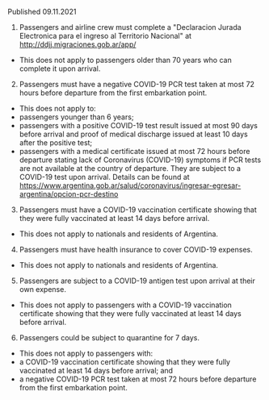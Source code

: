 Published 09.11.2021
1. Passengers and airline crew must complete a "Declaracion Jurada Electronica para el ingreso al Territorio Nacional" at <a href="http://ddjj.migraciones.gob.ar/app/">http://ddjj.migraciones.gob.ar/app/</a>
- This does not apply to passengers older than 70 years who can complete it upon arrival.
2. Passengers must have a negative COVID-19 PCR test taken at most 72 hours before departure from the first embarkation point.
- This does not apply to:
- passengers younger than 6 years;
- passengers with a positive COVID-19 test result issued at most 90 days before arrival and proof of medical discharge issued at least 10 days after the positive test;
- passengers with a medical certificate issued at most 72 hours before departure stating lack of Coronavirus (COVID-19) symptoms if PCR tests are not available at the country of departure. They are subject to a COVID-19 test upon arrival. Details can be found at <a href="https://www.argentina.gob.ar/salud/coronavirus/ingresar-egresar-argentina/opcion-pcr-destino">https://www.argentina.gob.ar/salud/coronavirus/ingresar-egresar-argentina/opcion-pcr-destino</a>
3. Passengers must have a COVID-19 vaccination certificate showing that they were fully vaccinated at least 14 days before arrival.
- This does not apply to nationals and residents of Argentina.
4. Passengers must have health insurance to cover COVID-19 expenses.
- This does not apply to nationals and residents of Argentina.
5. Passengers are subject to a COVID-19 antigen test upon arrival at their own expense.
- This does not apply to passengers with a COVID-19 vaccination certificate showing that they were fully vaccinated at least 14 days before arrival.
6. Passengers could be subject to quarantine for 7 days.
- This does not apply to passengers with:
- a COVID-19 vaccination certificate showing that they were fully vaccinated at least 14 days before arrival; and
- a negative COVID-19 PCR test taken at most 72 hours before departure from the first embarkation point.